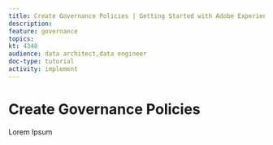```yaml
---
title: Create Governance Policies | Getting Started with Adobe Experience Platform for Data Architects and Data Engineers
description: 
feature: governance
topics: 
kt: 4348
audience: data architect,data engineer
doc-type: tutorial
activity: implement
---
```


# Create Governance Policies

Lorem Ipsum